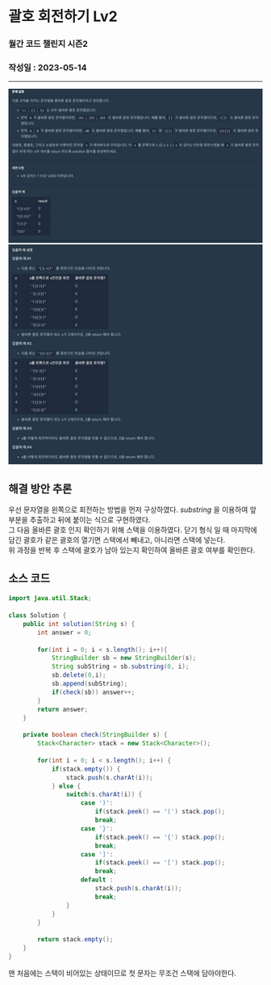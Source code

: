 # 괄호 회전하기 Lv2

### 월간 코드 챌린지 시즌2
### 작성일 : 2023-05-14
***

![Alt text](image/%EA%B4%84%ED%98%B8%20%ED%9A%8C%EC%A0%84%ED%95%98%EA%B8%B01.jpg)
![Alt text](image/%EA%B4%84%ED%98%B8%20%ED%9A%8C%EC%A0%84%ED%95%98%EA%B8%B02.jpg)

## 해결 방안 추론      

우선 문자열을 왼쪽으로 회전하는 방법을 먼저 구상하였다. *substring* 을 이용하여 앞 부분을 추출하고 뒤에 붙이는 식으로 구현하였다.   
그 다음 올바른 괄호 인지 확인하기 위해 스택을 이용하였다. 닫기 형식 일 때 마지막에 담긴 괄호가 같은 괄호의 열기면 스택에서 빼내고, 아니라면 스택에 넣는다.    
 위 과정을 반복 후 스택에 괄호가 남아 있는지 확인하여 올바른 괄호 여부를 확인한다.

## 소스 코드
``` java
import java.util.Stack;

class Solution {
    public int solution(String s) {
        int answer = 0;
        
        for(int i = 0; i < s.length(); i++){
            StringBuilder sb = new StringBuilder(s);
            String subString = sb.substring(0, i);
            sb.delete(0,i);
            sb.append(subString);
            if(check(sb)) answer++;
        }
        return answer;
    }
    
    private boolean check(StringBuilder s) {
        Stack<Character> stack = new Stack<Character>();
        
        for(int i = 0; i < s.length(); i++) {
            if(stack.empty()) {
                stack.push(s.charAt(i));
            } else {
                switch(s.charAt(i)) {
                    case ')':
                        if(stack.peek() == '(') stack.pop();
                        break;
                    case '}':
                        if(stack.peek() == '{') stack.pop();
                        break;
                    case ']':
                        if(stack.peek() == '[') stack.pop();
                        break;
                    default :
                        stack.push(s.charAt(i));
                        break;
                }
            }         
        }
        
        return stack.empty();
    }
}
``` 
맨 처음에는 스택이 비어있는 상태이므로 첫 문자는 무조건 스택에 담아야한다.
